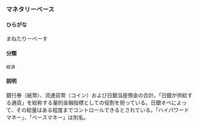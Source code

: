 <div style="display:none;">

## [あ行](securities-terms?id=あ行)
## [か行](securities-terms?id=か行)
## [さ行](securities-terms?id=さ行)
## [た行](securities-terms?id=た行)
## [な行](securities-terms?id=な行)
## [は行](securities-terms?id=は行)
## [ま行](securities-terms?id=ま行)

</div>

### マネタリーベース

#### ひらがな

まねたりーべーす

#### 分類

`経済`

#### 説明

銀行券（紙幣）、流通貨幣（コイン）および日銀当座預金の合計。「日銀が供給する通貨」を総称する量的金融指標としての役割を担っている。日銀オペによって、その総量はある程度までコントロールできるとされている。「ハイパワードマネー」、「ベースマネー」は別名。

<div style="display:none;">

## [や行](securities-terms?id=や行)
## [ら行](securities-terms?id=ら行)
## [わ行](securities-terms?id=わ行)
## [英数字・記号](securities-terms?id=英数字・記号)

</div>

